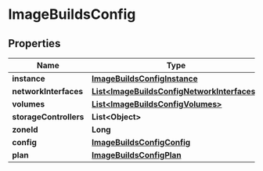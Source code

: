 

# ImageBuildsConfig

## Properties

Name | Type | Description | Notes
------------ | ------------- | ------------- | -------------
**instance** | [**ImageBuildsConfigInstance**](ImageBuildsConfigInstance.md) |  |  [optional]
**networkInterfaces** | [**List&lt;ImageBuildsConfigNetworkInterfaces&gt;**](ImageBuildsConfigNetworkInterfaces.md) |  |  [optional]
**volumes** | [**List&lt;ImageBuildsConfigVolumes&gt;**](ImageBuildsConfigVolumes.md) |  |  [optional]
**storageControllers** | **List&lt;Object&gt;** |  |  [optional]
**zoneId** | **Long** |  |  [optional]
**config** | [**ImageBuildsConfigConfig**](ImageBuildsConfigConfig.md) |  |  [optional]
**plan** | [**ImageBuildsConfigPlan**](ImageBuildsConfigPlan.md) |  |  [optional]



